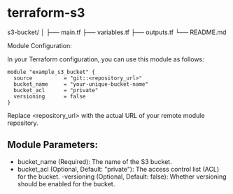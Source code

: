 # terraform-s3
s3-bucket/
│
├── main.tf
├── variables.tf
├── outputs.tf
└── README.md

Module Configuration:

In your Terraform configuration, you can use this module as follows:

```
module "example_s3_bucket" {
  source          = "git::<repository_url>"
  bucket_name     = "your-unique-bucket-name"
  bucket_acl      = "private" 
  versioning      = false     
}

```
Replace <repository_url> with the actual URL of your remote module repository.

## Module Parameters:

   - bucket_name (Required): The name of the S3 bucket.
   - bucket_acl (Optional, Default: "private"): The access control list (ACL) for the bucket.
   -versioning (Optional, Default: false): Whether versioning should be enabled for the bucket.

